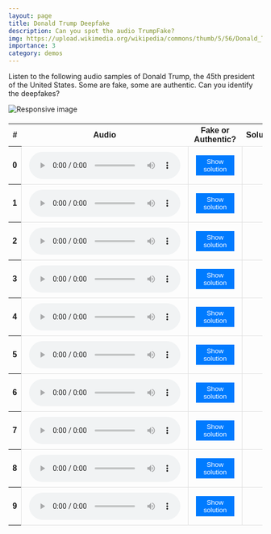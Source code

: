 ```yaml
---
layout: page
title: Donald Trump Deepfake
description: Can you spot the audio TrumpFake?
img: https://upload.wikimedia.org/wikipedia/commons/thumb/5/56/Donald_Trump_official_portrait.jpg/440px-Donald_Trump_official_portrait.jpg
importance: 3
category: demos
---
```


<style>
    /* Styling the table */
table {
    width: 100%;
    border-collapse: collapse;
    margin: 20px 0;
    font-family: Arial, sans-serif;
}



/* Styling the table cells */
td {
    padding: 10px 15px;
    border: 1px solid #e0e0e0;
}

/* Styling the button */
button {
    padding: 5px 15px;
    border: none;
    background-color: #007BFF;
    color: #fff;
    cursor: pointer;
    transition: background-color 0.3s;
}

/* Button hover effect */
button:hover {
    background-color: #0056b3;
}

</style>

<p>
    Listen to the following audio samples of Donald Trump, the 45th president of the United States.
    Some are fake, some are authentic. Can you identify the deepfakes?
</p>

<div class="row">
    <div class="col text-center">
        <img src="https://upload.wikimedia.org/wikipedia/commons/thumb/5/56/Donald_Trump_official_portrait.jpg/440px-Donald_Trump_official_portrait.jpg" class="center-block" alt="Responsive image"
             style="max-width: 50%">
    </div>
</div>

<table>
    <thead>
        <tr>
            <th scope="col">#</th>
            <th scope="col">Audio</th>
            <th scope="col">Fake or Authentic?</th>
            <th scope="col">Solution</th>
        </tr>
    </thead>
    <tbody>
        <!-- Sample 0 -->
        <tr>
            <th scope="row">0</th>
            <td><audio controls src="/assets/wav/trump_samples/0.wav"></audio></td>
            <td><button onclick="toggleSolution('solution_0')">Show solution</button></td>
            <td><div id="solution_0" style="display:none;">Fake</div></td>
        </tr>
        <!-- Sample 1 -->
        <tr>
            <th scope="row">1</th>
            <td><audio controls src="/assets/wav/trump_samples/1.wav"></audio></td>
            <td><button onclick="toggleSolution('solution_1')">Show solution</button></td>
            <td><div id="solution_1" style="display:none;">True</div></td>
        </tr>
        <!-- Sample 2 -->
        <tr>
            <th scope="row">2</th>
            <td><audio controls src="/assets/wav/trump_samples/2.wav"></audio></td>
            <td><button onclick="toggleSolution('solution_2')">Show solution</button></td>
            <td><div id="solution_2" style="display:none;">Fake</div></td>
        </tr>
        <!-- Sample 3 -->
        <tr>
            <th scope="row">3</th>
            <td><audio controls src="/assets/wav/trump_samples/3.wav"></audio></td>
            <td><button onclick="toggleSolution('solution_3')">Show solution</button></td>
            <td><div id="solution_3" style="display:none;">Fake</div></td>
        </tr>
        <!-- Sample 4 -->
        <tr>
            <th scope="row">4</th>
            <td><audio controls src="/assets/wav/trump_samples/4.wav"></audio></td>
            <td><button onclick="toggleSolution('solution_4')">Show solution</button></td>
            <td><div id="solution_4" style="display:none;">True</div></td>
        </tr>
        <!-- Sample 5 -->
        <tr>
            <th scope="row">5</th>
            <td><audio controls src="/assets/wav/trump_samples/5.wav"></audio></td>
            <td><button onclick="toggleSolution('solution_5')">Show solution</button></td>
            <td><div id="solution_5" style="display:none;">Fake</div></td>
        </tr>
        <!-- Sample 6 -->
        <tr>
            <th scope="row">6</th>
            <td><audio controls src="/assets/wav/trump_samples/6.wav"></audio></td>
            <td><button onclick="toggleSolution('solution_6')">Show solution</button></td>
            <td><div id="solution_6" style="display:none;">Fake</div></td>
        </tr>
        <!-- Sample 7 -->
        <tr>
            <th scope="row">7</th>
            <td><audio controls src="/assets/wav/trump_samples/7.wav"></audio></td>
            <td><button onclick="toggleSolution('solution_7')">Show solution</button></td>
            <td><div id="solution_7" style="display:none;">Fake</div></td>
        </tr>
        <!-- Sample 8 -->
        <tr>
            <th scope="row">8</th>
            <td><audio controls src="/assets/wav/trump_samples/8.wav"></audio></td>
            <td><button onclick="toggleSolution('solution_8')">Show solution</button></td>
            <td><div id="solution_8" style="display:none;">True</div></td>
        </tr>
        <!-- Sample 9 -->
        <tr>
            <th scope="row">9</th>
            <td><audio controls src="/assets/wav/trump_samples/9.wav"></audio></td>
            <td><button onclick="toggleSolution('solution_9')">Show solution</button></td>
            <td><div id="solution_9" style="display:none;">True</div></td>
        </tr>
    </tbody>
</table>

<script>
function toggleSolution(id) {
    var element = document.getElementById(id);
    if (element.style.display === "none") {
        element.style.display = "block";
    } else {
        element.style.display = "none";
    }
}
</script>